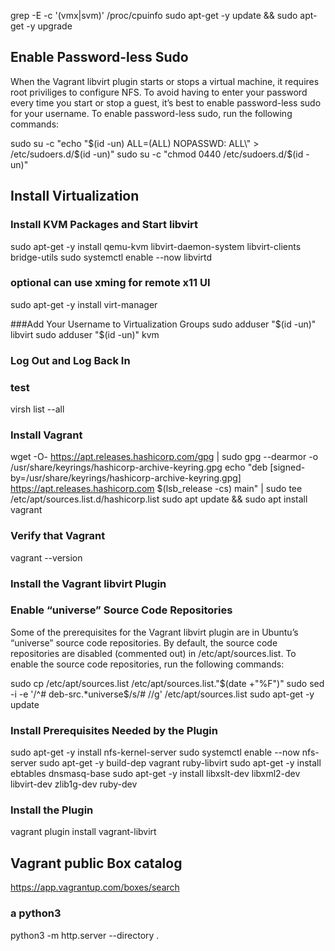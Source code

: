 grep -E -c '(vmx|svm)' /proc/cpuinfo
sudo apt-get -y update && sudo apt-get -y upgrade
## Enable Password-less Sudo
When the Vagrant libvirt plugin starts or stops a virtual machine, it requires root priviliges to configure NFS. To avoid having to enter your password every time you start or stop a guest, it’s best to enable password-less sudo for your username. To enable password-less sudo, run the following commands:

sudo su -c "echo \"$(id -un) ALL=(ALL) NOPASSWD: ALL\" > /etc/sudoers.d/$(id -un)"
sudo su -c "chmod 0440 /etc/sudoers.d/$(id -un)"

## Install Virtualization
### Install KVM Packages and Start libvirt
sudo apt-get -y install qemu-kvm libvirt-daemon-system libvirt-clients bridge-utils
sudo systemctl enable --now libvirtd
### optional can use xming for remote x11 UI
sudo apt-get -y install virt-manager

###Add Your Username to Virtualization Groups
sudo adduser "$(id -un)" libvirt
sudo adduser "$(id -un)" kvm

### Log Out and Log Back In
### test
virsh list --all


### Install Vagrant

wget -O- https://apt.releases.hashicorp.com/gpg | sudo gpg --dearmor -o /usr/share/keyrings/hashicorp-archive-keyring.gpg
echo "deb [signed-by=/usr/share/keyrings/hashicorp-archive-keyring.gpg] https://apt.releases.hashicorp.com $(lsb_release -cs) main" | sudo tee /etc/apt/sources.list.d/hashicorp.list
sudo apt update && sudo apt install vagrant

### Verify that Vagrant

vagrant --version

### Install the Vagrant libvirt Plugin
### Enable “universe” Source Code Repositories
Some of the prerequisites for the Vagrant libvirt plugin are in Ubuntu’s “universe” source code repositories. By default, the source code repositories are disabled (commented out) in /etc/apt/sources.list. To enable the source code repositories, run the following commands:

sudo cp /etc/apt/sources.list /etc/apt/sources.list."$(date +"%F")"
sudo sed -i -e '/^# deb-src.*universe$/s/# //g' /etc/apt/sources.list
sudo apt-get -y update

### Install Prerequisites Needed by the Plugin
sudo apt-get -y install nfs-kernel-server
sudo systemctl enable --now nfs-server
sudo apt-get -y build-dep vagrant ruby-libvirt
sudo apt-get -y install ebtables dnsmasq-base
sudo apt-get -y install libxslt-dev libxml2-dev libvirt-dev zlib1g-dev ruby-dev

### Install the Plugin
vagrant plugin install vagrant-libvirt

## Vagrant public Box catalog
https://app.vagrantup.com/boxes/search


### a python3 
 python3 -m http.server --directory .




